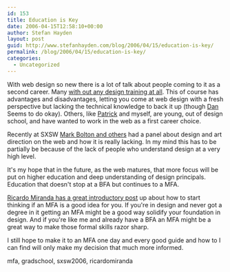 ```yaml
---
id: 153
title: Education is Key
date: 2006-04-15T12:58:10+00:00
author: Stefan Hayden
layout: post
guid: http://www.stefanhayden.com/blog/2006/04/15/education-is-key/
permalink: /blog/2006/04/15/education-is-key/
categories:
  - Uncategorized
---
```

With web design so new there is a lot of talk about people coming to it as a second career. Many <a href="http://simplebits.com/">with out any design training at all</a>. This of course has advantages and disadvantages, letting you come at web design with a fresh perspective but lacking the technical knowledge to back it up (though <a href="http://simplebits.com/">Dan</a> Seems to do okay). Others, like <a href="http://patrickhaney.com/">Patrick</a> and myself, are young, out of design school, and have wanted to work in the web as a first career choice.

Recently at SXSW <a href="http://2006.sxsw.com/interactive/programming/panels/?action=show&id=IAP060026">Mark Bolton and others</a> had a panel about design and art direction on the web and how it is really lacking. In my mind this has to be partially be because of the lack of people who understand design at a very high level.

It's my hope that in the future, as the web matures, that more focus will be put on higher education and deep understanding of design principals. Education that doesn't stop at a BFA but continues to a MFA.

<a href="http://www.ambriente.com/blog/2006/04/considering_an.html"> Ricardo Miranda has a great introductory post</a> up about how to start thinking if an MFA is a good idea for you. If you're in design and never got a degree in it getting an MFA might be a good way solidify your foundation in design. And if you're like me and already have a BFA an MFA might be a great way to make those formal skills razor sharp.

I still hope to make it to an MFA one day and every good guide and how to I can find will only make my decision that much more informed.

<tags>mfa, gradschool, sxsw2006, ricardomiranda</tags>